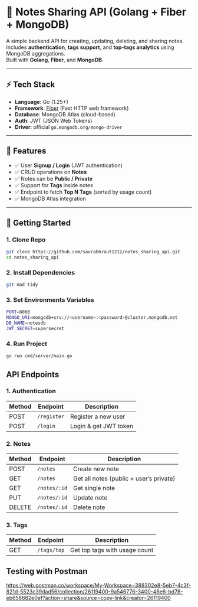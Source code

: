 # 📒 Notes Sharing API (Golang + Fiber + MongoDB)

A simple backend API for creating, updating, deleting, and sharing notes.  
Includes **authentication**, **tags support**, and **top-tags analytics** using MongoDB aggregations.  
Built with **Golang**, **Fiber**, and **MongoDB**.

---

## ⚡ Tech Stack

- **Language**: Go (1.25+)
- **Framework**: [Fiber](https://github.com/gofiber/fiber) (Fast HTTP web framework)
- **Database**: MongoDB Atlas (cloud-based)
- **Auth**: JWT (JSON Web Tokens)
- **Driver**: official `go.mongodb.org/mongo-driver`

---

## 🔑 Features

- ✅ User **Signup / Login** (JWT authentication)  
- ✅ CRUD operations on **Notes**  
- ✅ Notes can be **Public / Private**  
- ✅ Support for **Tags** inside notes  
- ✅ Endpoint to fetch **Top N Tags** (sorted by usage count)  
- ✅ MongoDB Atlas integration  

---

## 🚀 Getting Started

### 1️. Clone Repo
```sh
git clone https://github.com/saurabhraut1212/notes_sharing_api.git
cd notes_sharing_api
```
###  2. Install Dependencies
```sh
git mod tidy
```

###  3. Set Environments Variables
```sh
PORT=8080
MONGO_URI=mongodb+srv://<username>:<password>@cluster.mongodb.net
DB_NAME=notesdb
JWT_SECRET=supersecret
```
### 4. Run Project
```sh
go run cmd/server/main.go
```

## API Endpoints
### 1. Authentication
| Method | Endpoint       | Description           |
| ------ | -------------- | --------------------- |
| POST   | `/register` | Register a new user   |
| POST   | `/login`  | Login & get JWT token |

### 2. Notes
| Method | Endpoint     | Description                             |
| ------ | ------------ | --------------------------------------- |
| POST   | `/notes`     | Create new note                         |
| GET    | `/notes`     | Get all notes (public + user’s private) |
| GET    | `/notes/:id` | Get single note                         |
| PUT    | `/notes/:id` | Update note                             |
| DELETE | `/notes/:id` | Delete note                             |

### 3. Tags
| Method | Endpoint    | Description                   |
| ------ | ----------- | ----------------------------- |
| GET    | `/tags/top` | Get top tags with usage count |

## Testing with Postman
https://web.postman.co/workspace/My-Workspace~388302e8-5eb7-4c3f-821d-5523c39dad56/collection/26119400-9a546776-3400-48e6-bd78-eb658682e0ef?action=share&source=copy-link&creator=26119400


